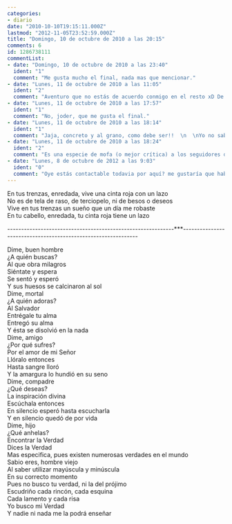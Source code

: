```yaml
---
categories:
- diario
date: "2010-10-10T19:15:11.000Z"
lastmod: "2012-11-05T23:52:59.000Z"
title: "Domingo, 10 de octubre de 2010 a las 20:15"
comments: 6
id: 1286738111
commentList:
- date: "Domingo, 10 de octubre de 2010 a las 23:40"
  ident: "1"
  comment: "Me gusta mucho el final, nada mas que mencionar."
- date: "Lunes, 11 de octubre de 2010 a las 11:05"
  ident: "2"
  comment: "Aventuro que no estás de acuerdo conmigo en el resto xD De todos modos esto no va con intención de molestar a nadie."
- date: "Lunes, 11 de octubre de 2010 a las 17:57"
  ident: "1"
  comment: "No, joder, que me gusta el final."
- date: "Lunes, 11 de octubre de 2010 a las 18:14"
  ident: "1"
  comment: "Jaja, concreto y al grano, como debe ser!!  \n  \nYo no sabria decir, me gusta pero no me dice nada realmente..."
- date: "Lunes, 11 de octubre de 2010 a las 18:24"
  ident: "2"
  comment: "Es una especie de mofa (o mejor crítica) a los seguidores de alguna religión. Pero dentro del respeto. O eso intento."
- date: "Lunes, 8 de octubre de 2012 a las 9:03"
  ident: "0"
  comment: "Oye estás contactable todavia por aquí? me gustaría que hablásemos y te subo el poema al blog. Me encanta ese final"
---
```


En tus trenzas, enredada, vive una cinta roja con un lazo  
No es de tela de raso, de terciopelo, ni de besos o deseos  
Vive en tus trenzas un sueño que un día me robaste  
En tu cabello, enredada, tu cinta roja tiene un lazo  
  
------------------------------------------------------------***--------------------------------------------------------------  
  
Dime, buen hombre  
¿A quién buscas?  
Al que obra milagros  
Siéntate y espera  
Se sentó y esperó  
Y sus huesos se calcinaron al sol  
Dime, mortal  
¿A quién adoras?  
Al Salvador  
Entrégale tu alma  
Entregó su alma  
Y ésta se disolvió en la nada  
Dime, amigo  
¿Por qué sufres?  
Por el amor de mi Señor  
Llóralo entonces  
Hasta sangre lloró  
Y la amargura lo hundió en su seno  
Dime, compadre  
¿Qué deseas?  
La inspiración divina  
Escúchala entonces  
En silencio esperó hasta escucharla  
Y en silencio quedó de por vida  
Dime, hijo  
¿Qué anhelas?  
Encontrar la Verdad  
Dices la Verdad  
Mas especifica, pues existen numerosas verdades en el mundo  
Sabio eres, hombre viejo  
Al saber utilizar mayúscula y minúscula  
En su correcto momento  
Pues no busco tu verdad, ni la del prójimo  
Escudriño cada rincón, cada esquina  
Cada lamento y cada risa  
Yo busco mi Verdad  
Y nadie ni nada me la podrá enseñar